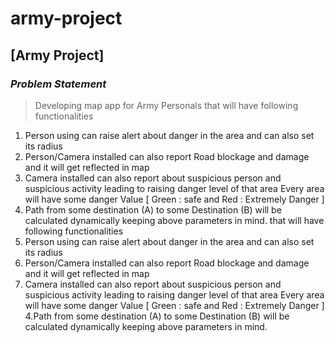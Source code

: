 # army-project

## [Army Project] 

### _Problem Statement_ 

>Developing map app for Army Personals that will have following functionalities 
1. Person using can raise alert about danger in the area and can also set its radius  
2. Person/Camera installed  can also report Road blockage and damage and it will get reflected in map 
3. Camera installed can also report about suspicious person and suspicious activity leading to raising danger level of that area Every area will have some danger Value [ Green : safe  and Red : Extremely Danger ] 
4. Path from some destination (A) to some Destination (B) will be calculated dynamically keeping above parameters in mind.
that will have following functionalities 
1. Person using can raise alert about danger in the area and can also set its radius  
2. Person/Camera installed  can also report Road blockage and damage and it will get reflected in map 
3. Camera installed can also report about suspicious person and suspicious activity leading to raising danger level of that area Every area will have some danger Value [ Green : safe  and Red : Extremely Danger ] 
4.Path from some destination (A) to some Destination (B) will be calculated dynamically keeping above parameters in mind.
